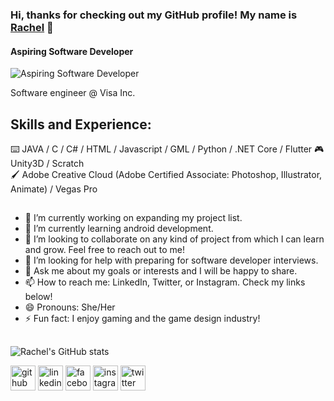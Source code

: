 ### Hi, thanks for checking out my GitHub profile! My name is [Rachel](https://www.linkedin.com/in/rachelquijano/) 👋 

#### Aspiring Software Developer
![Aspiring Software Developer](https://i.imgur.com/D666657.png)

Software engineer @ Visa Inc.

## Skills and Experience:
⌨️ JAVA / C / C# / HTML / Javascript / GML / Python / .NET Core / Flutter
🎮 Unity3D / Scratch  
🖌️ Adobe Creative Cloud (Adobe Certified Associate: Photoshop, Illustrator, Animate) / Vegas Pro

##
- 🔭 I’m currently working on expanding my project list. 
- 🌱 I’m currently learning android development. 
- 👯 I’m looking to collaborate on any kind of project from which I can learn and grow. Feel free to reach out to me!
- 🤔 I’m looking for help with preparing for software developer interviews. 
- 💬 Ask me about my goals or interests and I will be happy to share. 
- 📫 How to reach me: LinkedIn, Twitter, or Instagram. Check my links below!
- 😄 Pronouns: She/Her 
- ⚡ Fun fact: I enjoy gaming and the game design industry! 

##

![Rachel's GitHub stats](https://github-readme-stats.vercel.app/api?username=rachelquijano&show_icons=true&theme=tokyonight)

[<img src='https://cdn.jsdelivr.net/npm/simple-icons@3.0.1/icons/github.svg' alt='github' height='40'>](https://github.com/rachelquijano)  [<img src='https://cdn.jsdelivr.net/npm/simple-icons@3.0.1/icons/linkedin.svg' alt='linkedin' height='40'>](https://www.linkedin.com/in/rachelquijano)  [<img src='https://cdn.jsdelivr.net/npm/simple-icons@3.0.1/icons/facebook.svg' alt='facebook' height='40'>](https://www.facebook.com/rachelquijanovizoso/)  [<img src='https://cdn.jsdelivr.net/npm/simple-icons@3.0.1/icons/instagram.svg' alt='instagram' height='40'>](https://www.instagram.com/quijano_rachel/)  [<img src='https://cdn.jsdelivr.net/npm/simple-icons@3.0.1/icons/twitter.svg' alt='twitter' height='40'>](https://twitter.com/RachelQuijanoV) 


